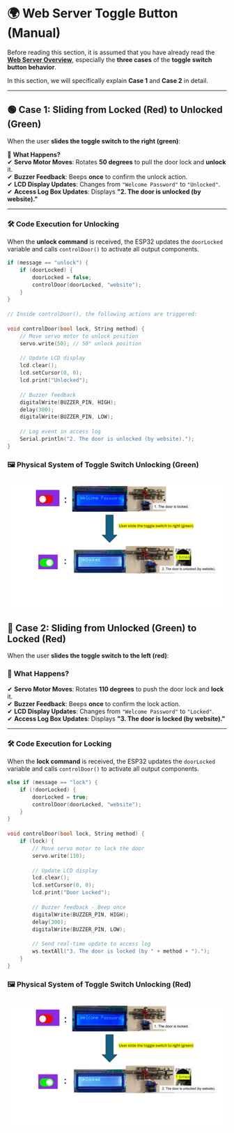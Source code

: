 # 🌍 Web Server Toggle Button (Manual)

Before reading this section, it is assumed that you have already read the **[Web Server Overview](Web%20Server%20Overview.md)**, especially the **three cases** of the **toggle switch button behavior**. 

In this section, we will specifically explain **Case 1** and **Case 2** in detail.

---

## 🟢 **Case 1: Sliding from Locked (Red) to Unlocked (Green)**  

When the user **slides the toggle switch to the right (green)**:  

📌 **What Happens?**  
✔ **Servo Motor Moves**: Rotates **50 degrees** to pull the door lock and **unlock** it.  
✔ **Buzzer Feedback**: Beeps **once** to confirm the unlock action.  
✔ **LCD Display Updates**: Changes from `"Welcome Password"` to `"Unlocked"`.  
✔ **Access Log Box Updates**: Displays **"2. The door is unlocked (by website)."**  

---

### 🛠 **Code Execution for Unlocking**
When the **unlock command** is received, the ESP32 updates the `doorLocked` variable and calls `controlDoor()` to activate all output components.

```cpp
if (message == "unlock") {  
    if (doorLocked) {  
        doorLocked = false;  
        controlDoor(doorLocked, "website");  
    }  
}

// Inside controlDoor(), the following actions are triggered:

void controlDoor(bool lock, String method) {
    // Move servo motor to unlock position
    servo.write(50); // 50° unlock position

    // Update LCD display
    lcd.clear();
    lcd.setCursor(0, 0);
    lcd.print("Unlocked");

    // Buzzer feedback
    digitalWrite(BUZZER_PIN, HIGH);
    delay(300);
    digitalWrite(BUZZER_PIN, LOW);

    // Log event in access log
    Serial.println("2. The door is unlocked (by website).");
}
```
### 🖼 Physical System of Toggle Switch Unlocking (Green)  
![Green Toggle Switch Unlock](https://github.com/Hotsunlok/ESP32-smart-door-system/blob/47aa88fa813dff734f4740a02ddb9a84ae1a469c/grenlockphysical.jpg)
---
## 🔴 **Case 2: Sliding from Unlocked (Green) to Locked (Red)**  

When the user **slides the toggle switch to the left (red)**:

### 🔧 **What Happens?**  
✔ **Servo Motor Moves**: Rotates **110 degrees** to push the door lock and **lock** it.  
✔ **Buzzer Feedback**: Beeps **once** to confirm the lock action.  
✔ **LCD Display Updates**: Changes from `"Welcome Password"` to `"Locked"`.  
✔ **Access Log Box Updates**: Displays **"3. The door is locked (by website)."**  

---

### 🛠 **Code Execution for Locking**  
When the **lock command** is received, the ESP32 updates the `doorLocked` variable and calls `controlDoor()` to activate all output components.  

```cpp
else if (message == "lock") {  
    if (!doorLocked) {  
        doorLocked = true;  
        controlDoor(doorLocked, "website");  
    }  
}

void controlDoor(bool lock, String method) {
    if (lock) {
        // Move servo motor to lock the door
        servo.write(110);  

        // Update LCD display
        lcd.clear();
        lcd.setCursor(0, 0);
        lcd.print("Door Locked");

        // Buzzer feedback - Beep once
        digitalWrite(BUZZER_PIN, HIGH);
        delay(300);
        digitalWrite(BUZZER_PIN, LOW);

        // Send real-time update to access log
        ws.textAll("3. The door is locked (by " + method + ").");
    }
}
```
### 🖼 Physical System of Toggle Switch Unlocking (Red)  
![Red Toggle Switch Unlock](https://github.com/Hotsunlok/ESP32-smart-door-system/blob/47aa88fa813dff734f4740a02ddb9a84ae1a469c/grenlockphysical.jpg)
---
